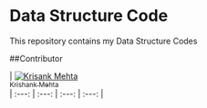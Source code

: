 # Data Structure Code

<p align="justify"> This repository contains my Data Structure Codes</p>

##Contributor

| [![Krisank Mehta](https://avatars.githubusercontent.com/krishankmehta?s=100)<br /><sub>Krishank Mehta</sub>](https://github.com/krishankmehta)<br />
| :---: | :---: | :---: | :---: |
